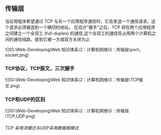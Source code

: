 ## 传输层

当应用程序希望通过 TCP 与另一个应用程序通信时，它会发送一个通信请求。这个请求必须被送到一个确切的地址。
在双方"握手"之后，TCP 将在两个应用程序之间建立一个全双工 (full-duplex) 的通信,这个全双工的通信将占用两个计算机之间的通信线路，直到它被一方或双方关闭为止

![](G:\Web-Developing\Web 知识体系\2：计算机网络\5：传输层\port，socket.png)

### TCP协议，TCP报文，三次握手

![](G:\Web-Developing\Web 知识体系\2：计算机网络\5：传输层\TCP报文.png)

### TCP和UDP的区别

![](G:\Web-Developing\Web 知识体系\2：计算机网络\5：传输层\TCP,UDP.png)

###### 											    TCP 采用流模式与UDP采用数据报模式 



